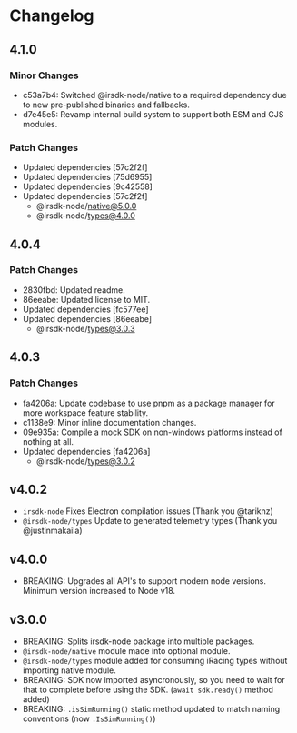 # Changelog

## 4.1.0

### Minor Changes

- c53a7b4: Switched @irsdk-node/native to a required dependency due to new pre-published binaries and fallbacks.
- d7e45e5: Revamp internal build system to support both ESM and CJS modules.

### Patch Changes

- Updated dependencies [57c2f2f]
- Updated dependencies [75d6955]
- Updated dependencies [9c42558]
- Updated dependencies [57c2f2f]
  - @irsdk-node/native@5.0.0
  - @irsdk-node/types@4.0.0

## 4.0.4

### Patch Changes

- 2830fbd: Updated readme.
- 86eeabe: Updated license to MIT.
- Updated dependencies [fc577ee]
- Updated dependencies [86eeabe]
  - @irsdk-node/types@3.0.3

## 4.0.3

### Patch Changes

- fa4206a: Update codebase to use pnpm as a package manager for more workspace feature stability.
- c1138e9: Minor inline documentation changes.
- 09e935a: Compile a mock SDK on non-windows platforms instead of nothing at all.
- Updated dependencies [fa4206a]
  - @irsdk-node/types@3.0.2

## v4.0.2

- `irsdk-node` Fixes Electron compilation issues (Thank you @tariknz)
- `@irsdk-node/types` Update to generated telemetry types (Thank you @justinmakaila)

## v4.0.0

- BREAKING: Upgrades all API's to support modern node versions. Minimum version increased to Node v18.

## v3.0.0

- BREAKING: Splits irsdk-node package into multiple packages.
- `@irsdk-node/native` module made into optional module.
- `@irsdk-node/types` module added for consuming iRacing types without importing native module.
- BREAKING: SDK now imported asyncronously, so you need to wait for that to complete before using the SDK. (`await sdk.ready()` method added)
- BREAKING: `.isSimRunning()` static method updated to match naming conventions (now `.IsSimRunning()`)
